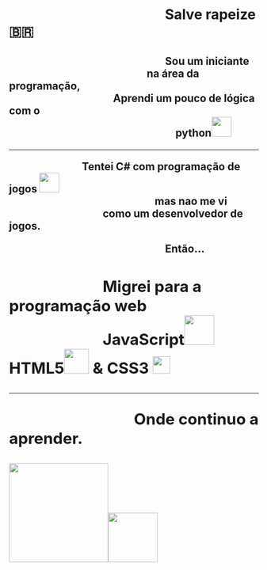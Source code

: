 <h1>&emsp;&emsp;&emsp;&emsp;&emsp;&emsp;&emsp;&emsp;&emsp;&emsp;&emsp; Salve rapeize 🇧🇷
<h2>&emsp;&emsp;&emsp;&emsp;&emsp;&emsp;&emsp;&emsp;&emsp;&emsp;&emsp;&emsp;&emsp;&emsp;&emsp;Sou um iniciante<br>&emsp;&emsp;&emsp;&emsp;&emsp;&emsp;&emsp;&emsp;&emsp;&emsp;&emsp; &emsp;&emsp;na área da programação,<br>&emsp;&emsp;&emsp;&emsp;&emsp;&emsp;&emsp;&emsp;&emsp;&emsp;Aprendi um pouco de lógica com o <br>&emsp;&emsp;&emsp;&emsp;&emsp;&emsp;&emsp;&emsp;&emsp;&emsp;&emsp;&emsp;&emsp;&emsp;&emsp;&emsp;python<img src = "https://lh3.googleusercontent.com/proxy/s9ObxDXlxoeuUvibiZG11wpbU48ar_4yToI0xtPgAx4qeRHdqJ_tKQ6WIuuDmd8V6jHgHtSGRAGpQce9udufPyN0c9zIdYZpqbQv46KZ2VJ_BfMHfeQ7UBCQLprMMsB0Y0rqakZggygcBmMA" width = "40"><hr>
<span>&emsp;&emsp;&emsp;&emsp;&emsp;&emsp;&emsp;Tentei  C# com programação de jogos <img src = "https://upload.wikimedia.org/wikipedia/commons/thumb/0/0d/C_Sharp_wordmark.svg/200px-C_Sharp_wordmark.svg.png" width = "40"></a><br>&emsp;&emsp;&emsp;&emsp;&emsp;&emsp;&emsp;&emsp;&emsp;&emsp;&emsp;&emsp;&emsp;&emsp;mas nao me vi <br>&emsp;&emsp;&emsp;&emsp;&emsp;&emsp;&emsp;&emsp;&emsp;como um desenvolvedor de jogos.<br><p>&emsp;&emsp;&emsp;&emsp;&emsp;&emsp;&emsp;&emsp;&emsp;&emsp;&emsp;&emsp;&emsp;&emsp;&emsp;Então...</p>
<h2>&emsp;&emsp;&emsp;&emsp;&emsp;&emsp;Migrei para a programação web<br> &emsp;&emsp;&emsp;&emsp;&emsp;&emsp;JavaScript<img src = "https://blog.vandersonguidi.com.br/wp-content/uploads/2016/11/js3.png" width = "60"> HTML5<img src = "https://upload.wikimedia.org/wikipedia/commons/thumb/6/61/HTML5_logo_and_wordmark.svg/1200px-HTML5_logo_and_wordmark.svg.png" width = "50"> & CSS3 <img src = "https://upload.wikimedia.org/wikipedia/commons/thumb/d/d5/CSS3_logo_and_wordmark.svg/1200px-CSS3_logo_and_wordmark.svg.png" width = "35px"><hr>&emsp;&emsp;&emsp;&emsp;&emsp;&emsp;&emsp;&emsp;Onde continuo a aprender.
</html>

<a href = "https://www.linkedin.com/in/guilherme-teles-303641214/"><img src = "https://nakedsecurity.sophos.com/wp-content/uploads/sites/2/2017/12/linkedin.png?w=780&h=408&crop=1" width = "200px"><a href ="mailto: guitelesalveslima@gmail.com?"><img src= "https://www.google.com/gmail/about/static/images/logo-gmail.png?cache=1adba63" width = "100"></a>
